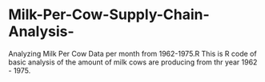 # Milk-Per-Cow-Supply-Chain-Analysis-
Analyzing Milk Per Cow Data per month from 1962-1975.R
This is R code of basic analysis of the amount of milk cows are producing from thr year 1962 - 1975. 
